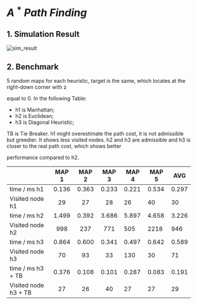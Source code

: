 # $A\ ^* \ Path\ Finding$

## 1. Simulation Result 

![sim_result](/home/kaho/mpCourseHw/astar_ws/src/sim_result.png)

## 2. Benchmark

5 random maps for each heuristic, target is the same, which locates at the right-down corner with z

equal to 0. In the following Table: 

- h1 is Manhattan; 
- h2 is Euclidean; 
- h3 is Diagonal Heuristic; 

TB is Tie Breaker. h1 might overestimate the path cost, it is not admissible but greedier. It shows less visited nodes. h2 and h3 are admissible and h3 is closer to the real path cost, which shows better

performance compared to h2.

|                      | MAP 1 | MAP 2 | MAP 3 | MAP 4 | MAP 5 | AVG   |
| -------------------- | :---: | :---: | :---: | ----- | ----- | ----- |
| time / ms h1         | 0.136 | 0.363 | 0.233 | 0.221 | 0.534 | 0.297 |
| Visited node h1      |  29   |  27   |  28   | 26    | 40    | 30    |
| time / ms h2         | 1.499 | 0.392 | 3.686 | 5.897 | 4.658 | 3.226 |
| Visited node h2      |  998  |  237  |  771  | 505   | 2218  | 946   |
| time / ms h3         | 0.864 | 0.600 | 0.341 | 0.497 | 0.642 | 0.589 |
| Visited node h3      |  70   |  93   |  33   | 130   | 30    | 71    |
| time / ms h3 + TB    | 0.376 | 0.108 | 0.101 | 0.287 | 0.083 | 0.191 |
| Visited node h3 + TB |  27   |  26   |  40   | 27    | 27    | 29    |


